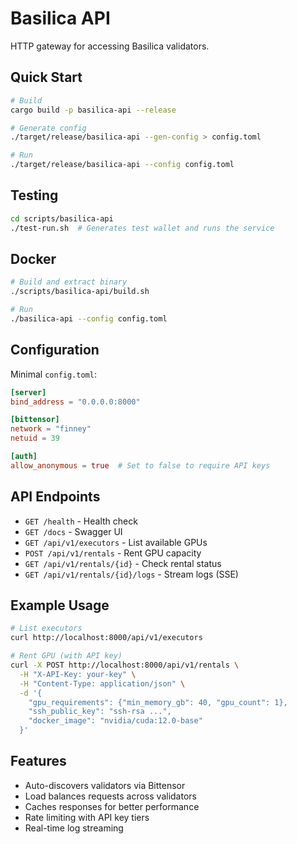 # Basilica API

HTTP gateway for accessing Basilica validators.

## Quick Start

```bash
# Build
cargo build -p basilica-api --release

# Generate config
./target/release/basilica-api --gen-config > config.toml

# Run
./target/release/basilica-api --config config.toml
```

## Testing

```bash
cd scripts/basilica-api
./test-run.sh  # Generates test wallet and runs the service
```

## Docker

```bash
# Build and extract binary
./scripts/basilica-api/build.sh

# Run
./basilica-api --config config.toml
```

## Configuration

Minimal `config.toml`:

```toml
[server]
bind_address = "0.0.0.0:8000"

[bittensor]
network = "finney"
netuid = 39

[auth]
allow_anonymous = true  # Set to false to require API keys
```

## API Endpoints

- `GET /health` - Health check
- `GET /docs` - Swagger UI
- `GET /api/v1/executors` - List available GPUs
- `POST /api/v1/rentals` - Rent GPU capacity
- `GET /api/v1/rentals/{id}` - Check rental status
- `GET /api/v1/rentals/{id}/logs` - Stream logs (SSE)

## Example Usage

```bash
# List executors
curl http://localhost:8000/api/v1/executors

# Rent GPU (with API key)
curl -X POST http://localhost:8000/api/v1/rentals \
  -H "X-API-Key: your-key" \
  -H "Content-Type: application/json" \
  -d '{
    "gpu_requirements": {"min_memory_gb": 40, "gpu_count": 1},
    "ssh_public_key": "ssh-rsa ...",
    "docker_image": "nvidia/cuda:12.0-base"
  }'
```

## Features

- Auto-discovers validators via Bittensor
- Load balances requests across validators
- Caches responses for better performance
- Rate limiting with API key tiers
- Real-time log streaming
